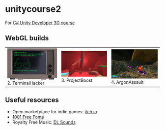 # unitycourse2
For [C# Unity Developer 3D course](https://www.udemy.com/unitycourse2/)

## WebGL builds
<table>
  <tr>
    <td><a href="https://runninglvlan.github.io/unitycourse2/02-TerminalHacker/"><img src="/docs/02-TerminalHacker/thumbnail.png" /></a><br>2. TerminalHacker</td>
    <td><a href="https://runninglvlan.github.io/unitycourse2/03-ProjectBoost/"><img src="/docs/03-ProjectBoost/thumbnail.png" /></a><br>3. ProjectBoost</td>
    <td><a href="https://runninglvlan.github.io/unitycourse2/04-ArgonAssault/"><img src="/docs/04-ArgonAssault/thumbnail.png" /></a><br>4. ArgonAssault</td>
  </tr>
</table>

## Useful resources
- Open marketplace for indie games: [itch.io](https://itch.io/)
- [1001 Free Fonts](https://www.1001freefonts.com/)
- Royalty Free Music: [DL Sounds](https://www.dl-sounds.com/)
